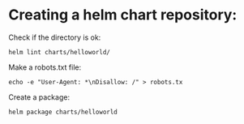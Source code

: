 # Creating a helm chart repository:

Check if the directory is ok:
```
helm lint charts/helloworld/
```

Make a robots.txt file:
```
echo -e "User-Agent: *\nDisallow: /" > robots.tx
```

Create a package:
```
helm package charts/helloworld
```

